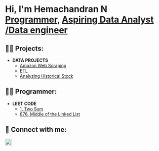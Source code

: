 <h1>Hi, I'm Hemachandran N <br/><a href="https://www.linkedin.com/in/hemachandran-n">Programmer</a>, <a href="">Aspiring Data Analyst /Data engineer</a></h1>

<h2>👨‍💻 Projects:</h2>

- <b>DATA PROJECTS</b>
  - [Amazon Web Scraping](https://github.com/Hemachandaran/Amazon-Web-Scraping)
  - [ETL](https://github.com/Hemachandaran/ETL/tree/main)
  - [Analyzing Historical Stock](https://github.com/Hemachandaran/Analyzing-Historical-Stock-Revenue-Data-and-Building-a-Dashboard)
  
<h2>👨‍💻 Programmer:</h2>

- <b>LEET CODE<a href = "https://www.linkedin.com/in/hemachandran-n"></a></b>
  - [1. Two Sum](https://leetcode.com/problems/two-sum/submissions/1134670700)
  - [876. Middle of the Linked List](https://leetcode.com/problems/middle-of-the-linked-list/submissions/1106107023)

<h2> 🤳 Connect with me:</h2>

[<img align="left" alt="JoshMadakor | LinkedIn" width="22px" src="https://cdn.jsdelivr.net/npm/simple-icons@v3/icons/linkedin.svg" />][linkedin]

[linkedin]: https://www.linkedin.com/in/hemachandran-n


